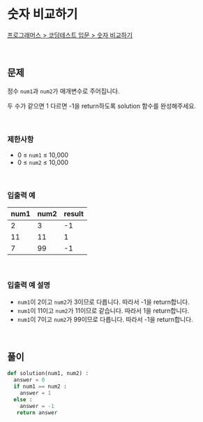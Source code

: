 # 숫자 비교하기

[프로그래머스 > 코딩테스트 입문 > 숫자 비교하기](https://school.programmers.co.kr/learn/courses/30/lessons/120807)

<br/>

## 문제

정수 `num1`과 `num2`가 매개변수로 주어집니다.

두 수가 같으면 1 다르면 -1을 return하도록 solution 함수를 완성해주세요.

<br/>

### 제한사항
- 0 ≤ `num1` ≤ 10,000
- 0 ≤ `num2` ≤ 10,000

<br/>

### 입출력 예

| num1 | num2 | result |
| ---- | ---- | ------ |
| 2    | 3    | -1     |
| 11   | 11   | 1      |
| 7    | 99   | -1     |

<br/>

### 입출력 예 설명
- `num1`이 2이고 `num2`가 3이므로 다릅니다. 따라서 -1을 return합니다.
- `num1`이 11이고 `num2`가 11이므로 같습니다. 따라서 1을 return합니다.
- `num1`이 7이고 `num2`가 99이므로 다릅니다. 따라서 -1을 return합니다.

<br/>

## 풀이

```Python
def solution(num1, num2) :
  answer = 0
  if num1 == num2 :
    answer = 1
  else : 
    answer = -1
   return answer
```
